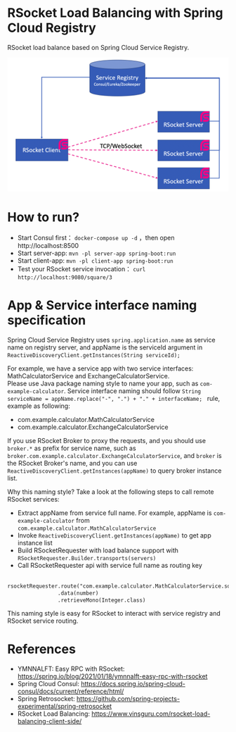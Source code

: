 RSocket Load Balancing with Spring Cloud Registry
=================================================

RSocket load balance based on Spring Cloud Service Registry.

![LoadBalance Structure](./loadbalance-structure.png)

# How to run?

* Start Consul first： `docker-compose up -d` ，then open http://localhost:8500
* Start server-app: `mvn -pl server-app spring-boot:run`
* Start client-app: `mvn -pl client-app spring-boot:run`
* Test your RSocket service invocation： `curl http://localhost:9080/square/3`

# App & Service interface naming specification
Spring Cloud Service Registry uses `spring.application.name` as service name on registry server, and appName is the serviceId argument in `ReactiveDiscoveryClient.getInstances(String serviceId);`

For example, we have a service app with two service interfaces: MathCalculatorService and ExchangeCalculatorService.  
Please use Java package naming style to name your app, such as `com-example-calculator`.
Service interface naming should follow `String serviceName = appName.replace("-", ".") + "." + interfaceName; ` rule, example as following:

* com.example.calculator.MathCalculatorService
* com.example.calculator.ExchangeCalculatorService

If you use RSocket Broker to proxy the requests, and you should use `broker.*` as prefix for service name, such as `broker.com.example.calculator.ExchangeCalculatorService`,
and `broker` is the RSocket Broker's name, and you can use `ReactiveDiscoveryClient.getInstances(appName)` to query broker instance list.

Why this naming style?  Take a look at the following steps to call remote RSocket services:

* Extract appName from service full name. For example, appName is `com-example-calculator`  from `com.example.calculator.MathCalculatorService`
* Invoke `ReactiveDiscoveryClient.getInstances(appName)` to get app instance list
* Build RSocketRequester with load balance support with `RSocketRequester.Builder.transports(servers)`
* Call RSocketRequester api with service full name as routing key

```
 rsocketRequester.route("com.example.calculator.MathCalculatorService.square")
                .data(number)
                .retrieveMono(Integer.class)
```

This naming style is easy for RSocket to interact with service registry and RSocket service routing.

# References

* YMNNALFT: Easy RPC with RSocket: https://spring.io/blog/2021/01/18/ymnnalft-easy-rpc-with-rsocket
* Spring Cloud Consul: https://docs.spring.io/spring-cloud-consul/docs/current/reference/html/
* Spring Retrosocket: https://github.com/spring-projects-experimental/spring-retrosocket
* RSocket Load Balancing: https://www.vinsguru.com/rsocket-load-balancing-client-side/
